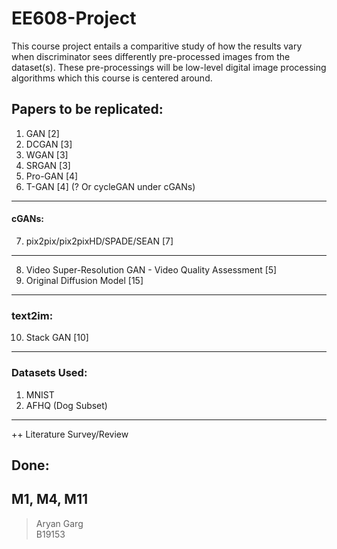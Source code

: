 # EE608-Project

This course project entails a comparitive study of how the results vary when discriminator sees differently pre-processed images from the dataset(s). These pre-processings will be low-level digital image processing algorithms which this course is centered around.   

## Papers to be replicated:   
1. GAN       [2]
2. DCGAN     [3]
3. WGAN      [3]
4. SRGAN     [3]
5. Pro-GAN   [4]
6. T-GAN    [4] (? Or cycleGAN under cGANs)    

--- 
#### cGANs:    
7. pix2pix/pix2pixHD/SPADE/SEAN   [7]

---     
8. Video Super-Resolution GAN - Video Quality Assessment [5]
9. Original Diffusion Model [15]
---   

### text2im:    
10. Stack GAN  [10]

---   

### Datasets Used:

1. MNIST   
2. AFHQ (Dog Subset)    
---

++ Literature Survey/Review       

## Done:   
M1, M4, M11
---   
  
> Aryan Garg    
> B19153   
